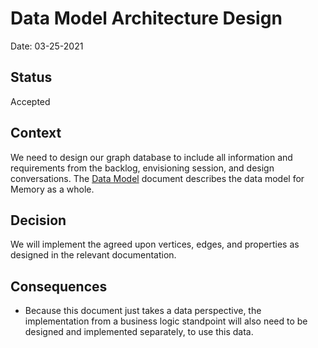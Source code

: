 # Data Model Architecture Design

Date: 03-25-2021

## Status

Accepted

## Context

We need to design our graph database to include all information and requirements from the backlog, envisioning session, and design conversations.
The [Data Model](../Data-Model.md) document describes the data model for Memory as a whole.

## Decision

We will implement the agreed upon vertices, edges, and properties as designed in the relevant documentation.

## Consequences

- Because this document just takes a data perspective, the implementation from a business logic standpoint will also need to be designed and implemented separately, to use this data.
